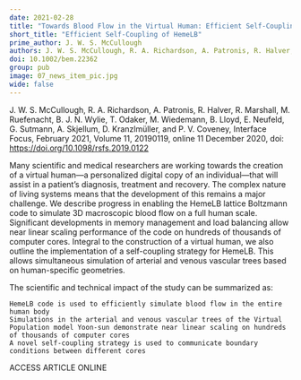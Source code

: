 ```yaml
---
date: 2021-02-28
title: "Towards Blood Flow in the Virtual Human: Efficient Self-Coupling of HemeLB"
short_title: "Efficient Self-Coupling of HemeLB"
prime_author: J. W. S. McCullough
authors: J. W. S. McCullough, R. A. Richardson, A. Patronis, R. Halver, R. Marshall, M. Ruefenacht, B. J. N. Wylie, T. Odaker, M. Wiedemann, B. Lloyd, E. Neufeld, G. Sutmann, A. Skjellum, D. Kranzlmüller, and P. V. Coveney, Interface Focus, February 2021, Volume 11, 20190119, online 11 December 2020
doi: 10.1002/bem.22362
group: pub
image: 07_news_item_pic.jpg
wide: false
---
```

J. W. S. McCullough, R. A. Richardson, A. Patronis, R. Halver, R. Marshall, M. Ruefenacht, B. J. N. Wylie, T. Odaker, M. Wiedemann, B. Lloyd, E. Neufeld, G. Sutmann, A. Skjellum, D. Kranzlmüller, and P. V. Coveney, Interface Focus, February 2021, Volume 11, 20190119, online 11 December 2020, doi: https://doi.org/10.1098/rsfs.2019.0122

Many scientific and medical researchers are working towards the creation of a virtual human—a personalized digital copy of an individual—that will assist in a patient’s diagnosis, treatment and recovery. The complex nature of living systems means that the development of this remains a major challenge. We describe progress in enabling the HemeLB lattice Boltzmann code to simulate 3D macroscopic blood flow on a full human scale. Significant developments in memory management and load balancing allow near linear scaling performance of the code on hundreds of thousands of computer cores. Integral to the construction of a virtual human, we also outline the implementation of a self-coupling strategy for HemeLB. This allows simultaneous simulation of arterial and venous vascular trees based on human-specific geometries.

The scientific and technical impact of the study can be summarized as:

    HemeLB code is used to efficiently simulate blood flow in the entire human body
    Simulations in the arterial and venous vascular trees of the Virtual Population model Yoon-sun demonstrate near linear scaling on hundreds of thousands of computer cores
    A novel self-coupling strategy is used to communicate boundary conditions between different cores

ACCESS ARTICLE ONLINE
